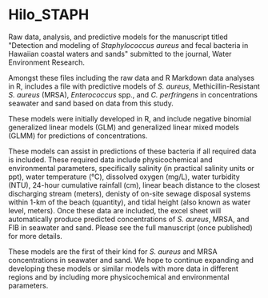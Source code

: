# Hilo_STAPH
Raw data, analysis, and predictive models for the manuscript titled "Detection and modeling of _Staphylococcus aureus_ and fecal bacteria in Hawaiian coastal waters and sands" submitted to the journal, Water Environment Research. 

Amongst these files including the raw data and R Markdown data analyses in R, includes a file with predictive models of _S. aureus_, Methicillin-Resistant _S. aureus_ (MRSA), _Enterococcus_ spp., and _C. perfringens_ in concentrations seawater and sand based on data from this study. 

These models were initially developed in R, and include negative binomial generalized linear models (GLM) and generalized linear mixed models (GLMM) for predictions of concentrations. 

These models can assist in predictions of these bacteria if all required data is included. These required data include physicochemical and environmental parameters, specifically salinity (in practical salinity units or ppt), water temperature (°C), dissolved oxygen (mg/L), water turbidity (NTU), 24-hour cumulative rainfall (cm), linear beach distance to the closest discharging stream (meters), denisty of on-site sewage disposal systems within 1-km of the beach (quantity), and tidal height (also known as water level, meters). Once these data are included, the excel sheet will automatically produce predicted concentrations of _S. aureus_, MRSA, and FIB in seawater and sand. Please see the full manuscript (once published) for more details.

These models are the first of their kind for _S. aureus_ and MRSA concentrations in seawater and sand. We hope to continue expanding and developing these models or similar models with more data in different regions and by including more physicochemical and environmental parameters.

